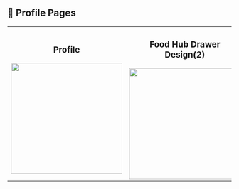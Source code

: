 ## 📄 Profile Pages

<div align="center">
    <table>
        <tr>
            <td align="center">
                <h3>Profile</h3>
                <img src="https://github.com/user-attachments/assets/f8296def-d9bc-44a3-955e-db38a943fb78" width="250" height="auto">
            </td>
            <td align="center">
                <h3>Food Hub Drawer Design(2)</h3>
                <img src="...." width="250" height="auto">
            </td>
        </tr>
    </table>
</div>
